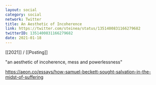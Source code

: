 ```yaml
---
layout: social
category: social
network: Twitter
title: An Aesthetic of Incoherence
link: https://twitter.com/steinea/status/1351400831166279682
twitterID: 1351400831166279682
date: 2021-01-18
---
```


[[2021]] / [[Posting]]

"an aesthetic of incoherence, mess and powerlessness"

<https://aeon.co/essays/how-samuel-beckett-sought-salvation-in-the-midst-of-suffering>
